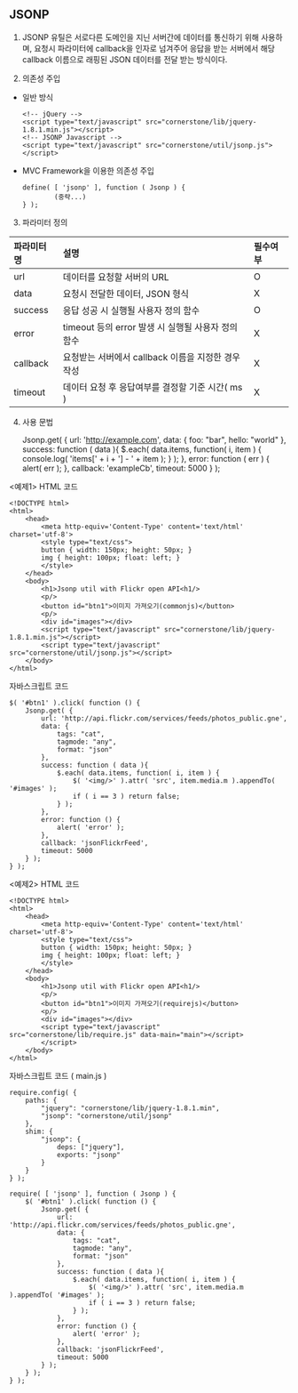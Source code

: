 <!--
layout: 'post'
section: 'Cornerstone Framework'
title: 'JSONP'
outline: 'JSONP'
date: '2012-11-16'
tagstr: 'utiltily'
subsection: ‘본문’
order: '[5, 1, 3]'
-->

JSONP
-----
1)	JSONP 유틸은 서로다른 도메인을 지닌 서버간에 데이터를 통신하기 위해 사용하며, 요청시 파라미터에 callback을 인자로 넘겨주어 응답을 받는 서버에서 해당 callback 이름으로 래핑된 JSON 데이터를 전달 받는 방식이다.

2)	의존성 주입 

-	일반 방식

		<!-- jQuery -->
		<script type="text/javascript" src="cornerstone/lib/jquery-1.8.1.min.js"></script>
		<!-- JSONP Javascript -->
		<script type="text/javascript" src="cornerstone/util/jsonp.js"></script>

-	MVC Framework을 이용한 의존성 주입
		
		define( [ 'jsonp' ], function ( Jsonp ) {
				(중략...)
		} );

3)	파라미터 정의

파라미터명 | 설명 | 필수여부
:---- | :---- | :----
url | 데이터를 요청할 서버의 URL | O
data | 요청시 전달한 데이터, JSON 형식 | X
success | 응답 성공 시 실행될 사용자 정의 함수 | O
error | timeout 등의 error 발생 시 실행될 사용자 정의 함수 | X
callback | 요청받는 서버에서 callback 이름을 지정한 경우 작성 | X
timeout | 데이터 요청 후 응답여부를 결정할 기준 시간( ms ) | X

4) 사용 문법

	Jsonp.get( {
	    url: 'http://example.com', 
	    data: {
	        foo: "bar",
	        hello: "world"
	    },
	    success: function ( data ){
	        $.each( data.items, function( i, item ) {
				console.log( 'items[' + i + '] - ' + item );
	        } );
	    },
	    error: function ( err ) {
	        alert( err );
	    },
	    callback: 'exampleCb',
	    timeout: 5000
	} );

<예제1>
HTML 코드

	<!DOCTYPE html>
	<html>
		<head>
			<meta http-equiv='Content-Type' content='text/html' charset='utf-8'>
			<style type="text/css">
			button { width: 150px; height: 50px; }
			img { height: 100px; float: left; }
			</style>
		</head>
		<body>
			<h1>Jsonp util with Flickr open API<h1/>
			<p/>
			<button id="btn1">이미지 가져오기(commonjs)</button>
			<p/>
			<div id="images"></div>
			<script type="text/javascript" src="cornerstone/lib/jquery-1.8.1.min.js"></script>
			<script type="text/javascript" src="cornerstone/util/jsonp.js"></script>
		</body>
	</html>

자바스크립트 코드

	$( '#btn1' ).click( function () {
		Jsonp.get( {
	        url: 'http://api.flickr.com/services/feeds/photos_public.gne',
	        data: {
	            tags: "cat",
	            tagmode: "any",
	            format: "json"
	        },
	        success: function ( data ){
	            $.each( data.items, function( i, item ) {
	                $( '<img/>' ).attr( 'src', item.media.m ).appendTo( '#images' );
	                if ( i == 3 ) return false;
	            } );
	        },
	        error: function () {
	            alert( 'error' );
	        },
	        callback: 'jsonFlickrFeed',
	        timeout: 5000
	    } );	
	} );

<예제2>
HTML 코드

	<!DOCTYPE html>
	<html>
		<head>
			<meta http-equiv='Content-Type' content='text/html' charset='utf-8'>
			<style type="text/css">
			button { width: 150px; height: 50px; }
			img { height: 100px; float: left; }
			</style>
		</head>
		<body>
			<h1>Jsonp util with Flickr open API<h1/>
			<p/>
			<button id="btn1">이미지 가져오기(requirejs)</button>
			<p/>
			<div id="images"></div>
			<script type="text/javascript" src="cornerstone/lib/require.js" data-main="main"></script>
			</script>
		</body>
	</html>

자바스크립트 코드 ( main.js )

	require.config( {
	    paths: {
	        "jquery": "cornerstone/lib/jquery-1.8.1.min",
	        "jsonp": "cornerstone/util/jsonp"
	    },
	    shim: {
	        "jsonp": {
	            deps: ["jquery"],
	            exports: "jsonp"
	        }
	    }
	} );

	require( [ 'jsonp' ], function ( Jsonp ) {
	    $( '#btn1' ).click( function () {
	        Jsonp.get( {
	            url: 'http://api.flickr.com/services/feeds/photos_public.gne',
	            data: {
	                tags: "cat",
	                tagmode: "any",
	                format: "json"
	            },
	            success: function ( data ){
	                $.each( data.items, function( i, item ) {
	                    $( '<img/>' ).attr( 'src', item.media.m ).appendTo( '#images' );
	                    if ( i == 3 ) return false;
	                } );
	            },
	            error: function () {
	                alert( 'error' );
	            },
	            callback: 'jsonFlickrFeed',
	            timeout: 5000
	        } );
	    } );
	} );

